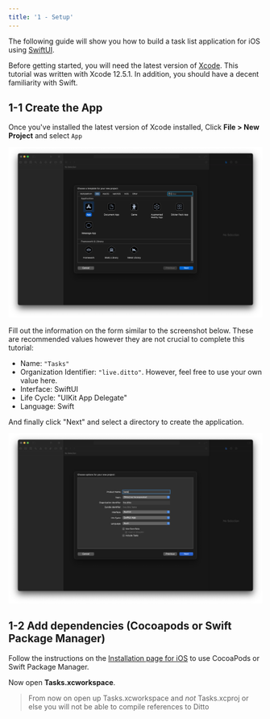 ```yaml
---
title: '1 - Setup'
---
```


The following guide will show you how to build a task list application for iOS using [SwiftUI](https://developer.apple.com/documentation/swiftui/).

Before getting started, you will need the latest version of [Xcode](https://apps.apple.com/us/app/xcode/id497799835). This tutorial was written with Xcode 12.5.1. In addition, you should have a decent familiarity with Swift.

## 1-1 Create the App

Once you've installed the latest version of Xcode installed, Click __File > New Project__ and select `App`

![](./xcode-app-type-selection.png)

Fill out the information on the form similar to the screenshot below. These are recommended values however they are not crucial to complete this tutorial:

* Name: `"Tasks"`
* Organization Identifier: `"live.ditto"`. However, feel free to use your own value here.
* Interface: SwiftUI
* Life Cycle: "UIKit App Delegate"
* Language: Swift

And finally click "Next" and select a directory to create the application.

![](./xcode-project-form-fill.png)

## 1-2 Add dependencies (Cocoapods or Swift Package Manager)

Follow the instructions on the [Installation page for iOS](/ios/installation) to use CocoaPods or Swift Package Manager.


Now open __Tasks.xcworkspace__.

> From now on open up Tasks.xcworkspace and _not_ Tasks.xcproj or else you will not be able to compile references to Ditto
